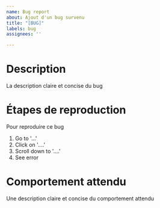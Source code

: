 ```yaml
---
name: Bug report
about: Ajout d'un bug survenu
title: "[BUG]"
labels: bug
assignees: ''

---
```


# Description
La description claire et concise du bug

# Étapes de reproduction
Pour reproduire ce bug
1. Go to '...'
2. Click on '....'
3. Scroll down to '....'
4. See error

# Comportement attendu
Une description claire et concise du comportement attendu
